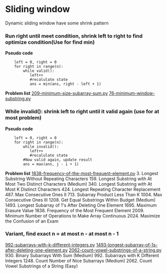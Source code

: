 # Sliding window

Dynamic sliding window have some shrink pattern  
### Run right until meet condition, shrink left to right to find optimize condition(Use for find min)  

**Pseudo code**
```plaintext
    left = 0, right = 0
    for right in range(n):
        while valid():
           left++
           #recalulate state
           ans = min(ans, right - left + 1)
```
**Problem list**
[209-minimum-size-subarray-sum.py](dynamic%2F209-minimum-size-subarray-sum.py)
[76-minimum-window-substring.py](dynamic%2F76-minimum-window-substring.py)


### While invalid(): shrink left to right until it valid again  (use for at most problem)
**Pseudo code**
```plaintext
    left = 0, right = 0
    for right in range(n):
        while invalid():
           left++
           #recalulate state
        #Now valid again, update result
        ans = max(ans, j - i + 1)
```
**Problem list**
[1838-frequency-of-the-most-frequent-element.py](dynamic%2F1838-frequency-of-the-most-frequent-element.py)
3. Longest Substring Without Repeating Characters
159. Longest Substring with At Most Two Distinct Characters (Medium)
340. Longest Substring with At Most K Distinct Characters
424. Longest Repeating Character Replacement
487. Max Consecutive Ones II
713. Subarray Product Less Than K
1004. Max Consecutive Ones III
1208. Get Equal Substrings Within Budget (Medium)
1493. Longest Subarray of 1's After Deleting One Element
1695. Maximum Erasure Value
1838. Frequency of the Most Frequent Element
2009. Minimum Number of Operations to Make Array Continuous
2024. Maximize the Confusion of an Exam
### Variant, find exact n = at most n  - at most n - 1  
[992-subarrays-with-k-different-integers.py](dynamic%2F992-subarrays-with-k-different-integers.py)
[1493-longest-subarray-of-1s-after-deleting-one-element.py](dynamic%2F1493-longest-subarray-of-1s-after-deleting-one-element.py)
[2062-count-vowel-substrings-of-a-string.py](dynamic%2F2062-count-vowel-substrings-of-a-string.py)
930. Binary Subarrays With Sum (Medium)
992. Subarrays with K Different Integers
1248. Count Number of Nice Subarrays (Medium)
2062. Count Vowel Substrings of a String (Easy)
